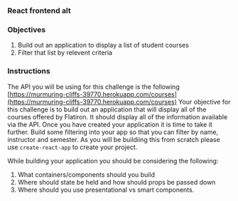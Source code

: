 ### React frontend alt 



### Objectives
1. Build out an application to display a list of student courses 
2. Filter that list by relevent criteria

### Instructions


The API you will be using for this challenge is the following [https://murmuring-cliffs-39770.herokuapp.com/courses](https://murmuring-cliffs-39770.herokuapp.com/courses)
Your objective for this challenge is to build out an application that will display all of the courses offered by Flatiron. It should display all of the information available via the API. Once you have created your application it is time to take it further. Build some filtering into your app so that you can filter by name, instructor and semester. As you will be buildiing this from scratch please use `create-react-app` to create your project.  

While building your application you should be considering the following:
 1. What containers/components should you build
 2. Where should state be held and how should props be passed down
 3. Where should you use presentational vs smart components. 

